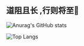 ## 道阻且长 ,行则将至👋
![Anurag's GitHub stats](https://github-readme-stats.vercel.app/api/?username=anglersking\&locale=es)

![Top Langs](https://github-readme-stats.vercel.app/api/top-langs/?username=anglersking)
<!--
![Top Langs](https://github-readme-stats.vercel.app/api/top-langs/?username=anglersking)
**anglersking/anglersking** is a ✨ _special_ ✨ repository because its `README.md` (this file) appears on your GitHub profile.

Here are some ideas to get you started:

- 🔭 I’m currently working on ...
- 🌱 I’m currently learning ...
- 👯 I’m looking to collaborate on ...
- 🤔 I’m looking for help with ...
- 💬 Ask me about ...
- 📫 How to reach me: ...
- 😄 Pronouns: ...
- ⚡ Fun fact: ...
-->

